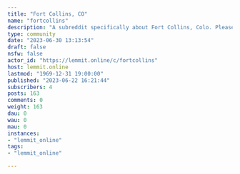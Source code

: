 ```yaml
---
title: "Fort Collins, CO" 
name: "fortcollins"
description: "A subreddit specifically about Fort Collins, Colo. Please, no posts that have nothing to do with Fort Collins."
type: community
date: "2023-06-30 13:13:54"
draft: false
nsfw: false
actor_id: "https://lemmit.online/c/fortcollins"
host: lemmit.online
lastmod: "1969-12-31 19:00:00"
published: "2023-06-22 16:21:44"
subscribers: 4
posts: 163
comments: 0
weight: 163
dau: 0
wau: 0
mau: 0
instances:
- "lemmit_online"
tags: 
- "lemmit_online"

---
```

